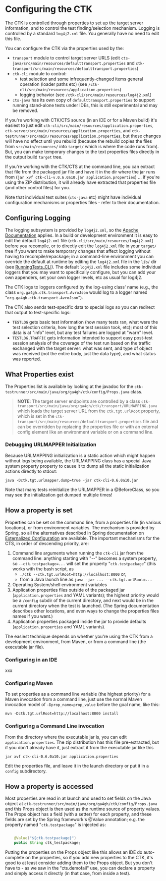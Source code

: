 # Configuring the CTK

The CTK is controlled through properties to set up the target server information, and to control the test
finding/selection mechanism. Logging is controlled by a standard `log4j2.xml` file.  You generally have no
need to edit this file.

You can configure the CTK via the properties used by the:

- `transport` module to control target server URLS (edit `cts-java/src/main/resources/defaulttransport.properties` and `ctk-transport/src/main/resources/defaulttransport.properties`)
- `ctk-cli` module to control:
	- test selection and some infrequently-changed items general operation (loader paths etc) (see `/ctk-cli/src/main/resources/application.properties`)
	- logging behavior (see `/ctk-cli/src/main/resources/log4j2.xml`)
- `cts-java` has its own copy of `defaulttransport.properties` to support running stand-alone tests under IDEs, this is still experimental and may be removed.


If you're working with CTK/CTS source (in an IDE or for a Maven build) it's easiest to just edit `ctk-cli/src/main/resources/application.properties`, `ctk-server/src/main/resources/application.properties`, and `ctk-testrunner/src/main/resources/application.properties`, but these changes will have no effect until you rebuild (because the rebuild copies the files from `src/main/resources/` into `target/` which is where the code runs from). But, you can make temporary changes to the text properties files directly in the output build `target` tree.

If you're working with the CTK/CTS at the command line, you can extract that file from the packaged jar file and have it in the dir where the jar runs from
(`jar xvf ctk-cli-v.0.6.0a10.jar application.properties`) ... if you're using the ZIP distribution, it will already have extracted that properties file (and other control files) for you.

Note that individual test suites (`cts-java` etc) might have individual configuration mechanisms or properties files - refer to their documentation.

## Configuring Logging

The logging subsystem is provided by `log4j2.xml`, so the [Apache Documentation](https://logging.apache.org/log4j/2.x/manual/configuration.html) applies. In a build or development environment it is easy to edit the default `log4j2.xml` file (`ctk-cli/src/main/resources/log4j2.xml`) before you recompile, or to directly edit the `log4j2.xml` file in your `target/` tree if you want to make temporary changes that affect logging without having to recompile/repackage; in a command-line environment you can override the default at runtime by editing the `log4j2.xml` file in the `lib/` dir (see  [RunningTests_CLI](RunningTests_CLI.md)). The default `log4j2.xml` file includes some individual loggers that you may want to specifically configure, but you can add your own appenders, set your own logger levels, etc as usual for log4j2.

The CTK logs to loggers configured by the log-using class' name (e.g., the class `org.ga4gh.ctk.transport.AvroJson` would log to a logger named "`org.ga4gh.ctk.transport.AvroJson`").

The CTK also sends test-specific data to special logs so you can redirect that output to test-specific logs:

- `TESTLOG` gets basic test information (how many tests ran, what were the test selection criteria, how long the test session took, etc); most of this data is at "info" level, but any test failures are logged at "warn" level.
- `TESTLOG.TRAFFIC` gets information intended to support easy post-test session analysis of the coverage of the test run based on the traffic exchanged with the target server: what was sent, and type of object was received (not the entire body, just the data type), and what status was reported.

## What Properties exist

The Properties list is available by looking at the javadoc for the `ctk-testrunner/src/main/java/org/ga4gh/ctk/config/Props.java` class. 

> **NOTE**: The target server endpoints are controlled by a class `ctk-transport/src/main/java/org/ga4gh/ctk/transport/URLMAPPING.java` which loads the target server URL from the `ctk.tgt.urlRoot` property, which is set in the `ctk-transport/src/main/resources/defaulttransport.properties` file and can be overridden by replacing the properties file or with an external config element like an environment variable or on a command line.

### Debugging URLMAPPER Initialization

Because URLMAPPING initialization is a static action which might happen without logs being available, the URLMAPPING class has a special Java system property property to cause it to dump all the static initialization actions directly to stdout:

`java -Dctk.tgt.urlmapper.dump=true -jar ctk-cli-0.6.0a10.jar`

Note that many tests reinitialize the URLMAPPER in a @BeforeClass, so you may see the initialization get dumped multiple times!

## How a property is set
Properties can be set on the command line, from a properties file (in various locations), or from environment variables. The mechanism is provided by Spring, so all the alternatives described in Spring documentation on [Externalized Configuration](http://docs.spring.io/spring-boot/docs/current/reference/html/boot-features-external-config.html) are available. The important mechanisms for the CTS, in order of descending priority, are:

1. Command line arguments when running the `ctk-cli` jar from the command line: anything starting with "--" becomes a system property, so `--ctk.testpackage=...` will set the property "`ctk.testpackage`" (this works with the bash script, as
	- `./ctk --ctk.tgt.urlRoot=http://localhost:8000` or,
	- from a Java launch line as `java -jar ... --ctk.tgt.urlRoot=...`
1. Operating System/shell environment variables
1. Application properties files outside of the packaged jar (`application.properties` and YAML variants); the highest priority would be a `/config` subdir of the current directory, and next would be in the current directory when the test is launched. (The Spring documentation describes other locations, and even ways to change the properties files names if you want.) 
1. Application properties packaged inside the jar to provide defaults (`application.properties` and YAML variants).

The easiest technique depends on whether you're using the CTK from a development environment, from Maven, or from a command line (the executable jar file). 

### Configuring in an IDE

xxx

### Configuring Maven

To set properties as a command line variable (the highest priority) for a Maven invocation from a command line, just use the normal Maven invocation model of `-Dprop_name=prop_value` before the goal name, like this:

    mvn -Dctk.tgt.urlRoot=http://localhost:8000 install

### Configuring a Command Line invocation
From the directory where the executable jar is, you can edit `application.properties`. The zip distribution has this file pre-extracted, but if you don't already have it, just extract it from the executable jar like this

    jar xvf ctk-cli-0.6.0a10.jar application.properties

Edit the properties file, and leave it in the launch directory or put it in a `config` subdirectory.

## How a property is accessed

Most properties are read in at launch and used to set fields on the Java object at
`ctk-testrunner/src/main/java/org/ga4gh/ctk/config/Props.java` and this Props object is then used as
the runtime source of property values. The Props object has a field (with a setter) for each property,
and these fields are set by the Spring framework's @Value annotation; e.g. the property named
"`ctk.testpackage`" is injected as:

```java

    @Value("${ctk.testpackage}")
    public String ctk_testpackage;

```

Putting the properties on the Props object like this allows an IDE do auto-complete on the properties,
so if you add new properties to the CTK, it's good to at least consider adding them to the Props object.
But you don't have to - as we saw in the "cts.demofail" use, you can declare a property and simply access
it directly (in that case, from inside a test).

